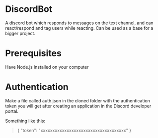 # DiscordBot
A discord bot which responds to messages on the text channel, and can react/respond and tag users while reacting. Can be used as a base for a bigger project.

# Prerequisites
Have Node.js installed on your computer

# Authentication
Make a file called auth.json in the cloned folder with the authentication token you will get after creating an application in the Discord developer portal.

Something like this:
>{
>"token": "xxxxxxxxxxxxxxxxxxxxxxxxxxxxxxxxxxxx"
>}
